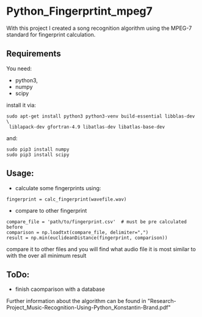 # Python_Fingerprtint_mpeg7

With this project I created a song recognition algorithm using the MPEG-7 standard for fingerprint calculation.

Requirements
------------

You need:

* python3,
* numpy 
* scipy

install it via:
```
sudo apt-get install python3 python3-venv build-essential libblas-dev \
 liblapack-dev gfortran-4.9 libatlas-dev libatlas-base-dev
```
and:
```
sudo pip3 install numpy
sudo pip3 install scipy
```

Usage:
-----------------
* calculate some fingerprints using:
```
fingerprint = calc_fingerprint(wavefile.wav)
```
* compare to other fingerprint
```
compare_file = 'path/to/fingerprint.csv'  # must be pre calculated before
comparison = np.loadtxt(compare_file, delimiter=",")
result = np.min(euclideanDistance(fingerprint, comparison))
```

compare it to other files and you will find what audio file it is most similar to 
with the over all minimum result 




ToDo:
-----
* finish caomparison with a database


Further information about the algorithm can be found in "Research-Project_Music-Recognition-Using-Python_Konstantin-Brand.pdf"
